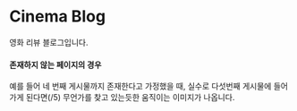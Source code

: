 # Cinema Blog

영화 리뷰 블로그입니다.

#### 존재하지 않는 페이지의 경우

예를 들어 네 번째 게시물까지 존재한다고 가정했을 때, 실수로 다섯번째 게시물에 들어가게 된다면(/5) 무언가를 찾고 있는듯한 움직이는 이미지가 나옵니다.